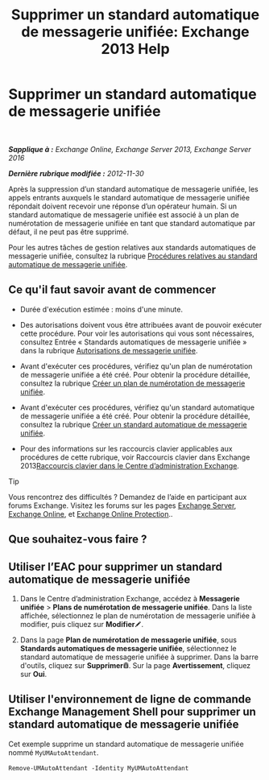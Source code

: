 ﻿---
title: 'Supprimer un standard automatique de messagerie unifiée: Exchange 2013 Help'
TOCTitle: Supprimer un standard automatique de messagerie unifiée
ms:assetid: 92846bbc-e6b9-45fc-8702-ef5c92eeb08f
ms:mtpsurl: https://technet.microsoft.com/fr-fr/library/Bb123780(v=EXCHG.150)
ms:contentKeyID: 50478706
ms.date: 05/23/2018
mtps_version: v=EXCHG.150
ms.translationtype: MT
---

# Supprimer un standard automatique de messagerie unifiée

 

_**Sapplique à :** Exchange Online, Exchange Server 2013, Exchange Server 2016_

_**Dernière rubrique modifiée :** 2012-11-30_

Après la suppression d’un standard automatique de messagerie unifiée, les appels entrants auxquels le standard automatique de messagerie unifiée répondait doivent recevoir une réponse d’un opérateur humain. Si un standard automatique de messagerie unifiée est associé à un plan de numérotation de messagerie unifiée en tant que standard automatique par défaut, il ne peut pas être supprimé.

Pour les autres tâches de gestion relatives aux standards automatiques de messagerie unifiée, consultez la rubrique [Procédures relatives au standard automatique de messagerie unifiée](um-auto-attendant-procedures-exchange-2013-help.md).

## Ce qu'il faut savoir avant de commencer

  - Durée d'exécution estimée : moins d'une minute.

  - Des autorisations doivent vous être attribuées avant de pouvoir exécuter cette procédure. Pour voir les autorisations qui vous sont nécessaires, consultez Entrée « Standards automatiques de messagerie unifiée » dans la rubrique [Autorisations de messagerie unifiée](unified-messaging-permissions-exchange-2013-help.md).

  - Avant d'exécuter ces procédures, vérifiez qu'un plan de numérotation de messagerie unifiée a été créé. Pour obtenir la procédure détaillée, consultez la rubrique [Créer un plan de numérotation de messagerie unifiée](create-a-um-dial-plan-exchange-2013-help.md).

  - Avant d'exécuter ces procédures, vérifiez qu'un standard automatique de messagerie unifiée a été créé. Pour obtenir la procédure détaillée, consultez la rubrique [Créer un standard automatique de messagerie unifiée](create-a-um-auto-attendant-exchange-2013-help.md).

  - Pour des informations sur les raccourcis clavier applicables aux procédures de cette rubrique, voir Raccourcis clavier dans Exchange 2013[Raccourcis clavier dans le Centre d’administration Exchange](keyboard-shortcuts-in-the-exchange-admin-center-exchange-online-protection-help.md).

> [!TIP]
> Vous rencontrez des difficultés ? Demandez de l’aide en participant aux forums Exchange. Visitez les forums sur les pages <a href="https://go.microsoft.com/fwlink/p/?linkid=60612">Exchange Server</a>, <a href="https://go.microsoft.com/fwlink/p/?linkid=267542">Exchange Online</a>, et <a href="https://go.microsoft.com/fwlink/p/?linkid=285351">Exchange Online Protection</a>..


## Que souhaitez-vous faire ?

## Utiliser l’EAC pour supprimer un standard automatique de messagerie unifiée

1.  Dans le Centre d’administration Exchange, accédez à **Messagerie unifiée** \> **Plans de numérotation de messagerie unifiée**. Dans la liste affichée, sélectionnez le plan de numérotation de messagerie unifiée à modifier, puis cliquez sur **Modifier**![Icône Modifier](images/Bb124582.6f53ccb2-1f13-4c02-bea0-30690e6ea71d(EXCHG.150).gif "Icône Modifier").

2.  Dans la page **Plan de numérotation de messagerie unifiée**, sous **Standards automatiques de messagerie unifiée**, sélectionnez le standard automatique de messagerie unifiée à supprimer. Dans la barre d'outils, cliquez sur **Supprimer**![Icône Supprimer](images/Dd979797.14f639f6-61e8-4418-bbfb-0db14de9d2f5(EXCHG.150).gif "Icône Supprimer"). Sur la page **Avertissement**, cliquez sur **Oui**.

## Utiliser l'environnement de ligne de commande Exchange Management Shell pour supprimer un standard automatique de messagerie unifiée

Cet exemple supprime un standard automatique de messagerie unifiée nommé `MyUMAutoAttendant`.

    Remove-UMAutoAttendant -Identity MyUMAutoAttendant

